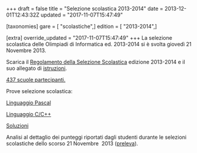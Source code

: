 +++
draft = false
title = "Selezione scolastica 2013-2014"
date = 2013-12-01T12:43:32Z
updated = "2017-11-07T15:47:49"

[taxonomies]
gare = [ "scolastiche",]
edition = [ "2013-2014",]

[extra]
override_updated = "2017-11-07T15:47:49"
+++
La selezione scolastica delle Olimpiadi di Informatica ed. 2013-2014 si è svolta giovedì 21 Novembre 2013.

Scarica il [Regolamento della Selezione Scolastica](<http://backup.olimpiadi-informatica.it/files/OII-RegSelScolastica(1).pdf>) edizione 2013-2014 e il suo allegato di [istruzioni](http://backup.olimpiadi-informatica.it/files/istruzioni_scolastica%20nov_%202013.pdf).

[437 scuole partecipanti.](http://backup.olimpiadi-informatica.it/index.php?option=com_content&view=article&id=977&Itemid=379&lang=it)

Prove selezione scolastica:

[Linguaggio Pascal](http://www.olimpiadi-informatica.it/files/Selez_scol__2013_PASCAL.pdf)

[Linguaggio C/C++](http://www.olimpiadi-informatica.it/files/Selez_scol__2013_C.pdf)

[Soluzioni](http://www.olimpiadi-informatica.it/files/Selez_scol%20_2013_SOLUZIONI.pdf)

Analisi al dettaglio dei punteggi riportati dagli studenti durante le selezioni scolastiche dello scorso 21 Novembre  2013 ([preleva](http://backup.olimpiadi-informatica.it/files/Analisi%20risultati%202013.pdf)).
